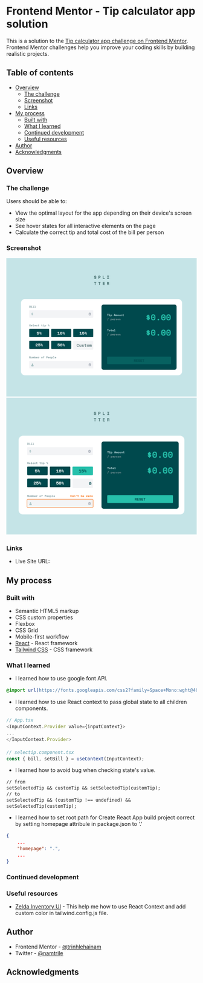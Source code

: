 # Frontend Mentor - Tip calculator app solution

This is a solution to the [Tip calculator app challenge on Frontend Mentor](https://www.frontendmentor.io/challenges/tip-calculator-app-ugJNGbJUX). Frontend Mentor challenges help you improve your coding skills by building realistic projects.

## Table of contents

- [Overview](#overview)
  - [The challenge](#the-challenge)
  - [Screenshot](#screenshot)
  - [Links](#links)
- [My process](#my-process)
  - [Built with](#built-with)
  - [What I learned](#what-i-learned)
  - [Continued development](#continued-development)
  - [Useful resources](#useful-resources)
- [Author](#author)
- [Acknowledgments](#acknowledgments)

## Overview

### The challenge

Users should be able to:

- View the optimal layout for the app depending on their device's screen size
- See hover states for all interactive elements on the page
- Calculate the correct tip and total cost of the bill per person

### Screenshot

![](./screenshot/empty-state.png)
![](./screenshot/active-state.png)

### Links

- Live Site URL: [](https://trinhlehainam.github.io/tipcalculatorchallenge/)

## My process

### Built with

- Semantic HTML5 markup
- CSS custom properties
- Flexbox
- CSS Grid
- Mobile-first workflow
- [React](https://reactjs.org/) - React framework
- [Tailwind CSS](https://tailwindcss.com/) - CSS framework

### What I learned

- I learned how to use google font API.

```css
@import url(https://fonts.googleapis.com/css2?family=Space+Mono:wght@400;600;700&display=swap);
```
- I learned how to use React context to pass global state to all children components.

```ts
// App.tsx
<InputContext.Provider value={inputContext}>
...
</InputContext.Provider>

// selectip.component.tsx
const { bill, setBill } = useContext(InputContext);
```

- I learned how to avoid bug when checking state's value.

```tsx
// from
setSelectedTip && customTip && setSelectedTip(customTip);
// to
setSelectedTip && (customTip !== undefined) && setSelectedTip(customTip);
```

- I learned how to set root path for Create React App build project correct by setting homepage attribule in package.json to '.'

```package.json
{
    ...
    "homepage": ".",
    ...
}
```

### Continued development

### Useful resources

- [Zelda Inventory UI](https://dev.to/flagrede/how-to-replicate-the-zelda-botw-interface-with-react-tailwind-and-framer-motion-part-1-298g) - This help me how to use React Context and add custom color in tailwind.config.js file.


## Author

- Frontend Mentor - [@trinhlehainam](https://www.frontendmentor.io/profile/trinhlehainam)
- Twitter - [@namtrile](https://www.twitter.com/namtrile)

## Acknowledgments
